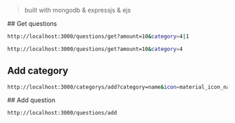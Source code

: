 > built with mongodb & expressjs & ejs

## Get questions

```sh
http://localhost:3000/questions/get?amount=10&category=4|1
```

```sh
http://localhost:3000/questions/get?amount=10&category=4
```

## Add category

```sh
http://localhost:3000/categorys/add?category=name&icon=material_icon_name
```

## Add question

```sh
http://localhost:3000/questions/add
```
